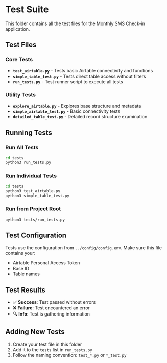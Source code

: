# Test Suite

This folder contains all the test files for the Monthly SMS Check-in application.

## Test Files

### Core Tests
- **`test_airtable.py`** - Tests basic Airtable connectivity and functions
- **`simple_table_test.py`** - Tests direct table access without filters
- **`run_tests.py`** - Test runner script to execute all tests

### Utility Tests
- **`explore_airtable.py`** - Explores base structure and metadata
- **`simple_airtable_test.py`** - Basic connectivity tests
- **`detailed_table_test.py`** - Detailed record structure examination

## Running Tests

### Run All Tests
```bash
cd tests
python3 run_tests.py
```

### Run Individual Tests
```bash
cd tests
python3 test_airtable.py
python3 simple_table_test.py
```

### Run from Project Root
```bash
python3 tests/run_tests.py
```

## Test Configuration

Tests use the configuration from `../config/config.env`. Make sure this file contains your:
- Airtable Personal Access Token
- Base ID
- Table names

## Test Results

- ✅ **Success**: Test passed without errors
- ❌ **Failure**: Test encountered an error
- 🔍 **Info**: Test is gathering information

## Adding New Tests

1. Create your test file in this folder
2. Add it to the `tests` list in `run_tests.py`
3. Follow the naming convention: `test_*.py` or `*_test.py` 